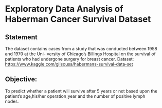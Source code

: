 # Exploratory Data Analysis of Haberman Cancer Survival Dataset
## Statement

The dataset contains cases from a study that was conducted between 1958 and 1970 at the Uni-
versity of Chicago’s Billings Hospital on the survival of patients who had undergone surgery for
breast cancer.
Dataset: https://www.kaggle.com/gilsousa/habermans-survival-data-set
## Objective:

To predict whether a patient will survive after 5 years or not based upon the patient’s
age,his/her operation_year and the number of positive lymph nodes.
